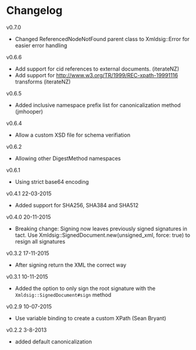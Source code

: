 # Changelog
v0.7.0
- Changed ReferencedNodeNotFound parent class to Xmldsig::Error for easier error handling

v0.6.6
- Add support for cid references to external documents. (iterateNZ)
- Add support for http://www.w3.org/TR/1999/REC-xpath-19991116 transforms (iterateNZ)

v0.6.5
- Added inclusive namespace prefix list for canonicalization method (jmhooper)

v0.6.4
- Allow a custom XSD file for schema verifiation

v0.6.2
- Allowing other DigestMethod namespaces

v0.6.1
- Using strict base64 encoding

v0.4.1 22-03-2015
- Added support for SHA256, SHA384 and SHA512 

v0.4.0 20-11-2015
- Breaking change: Signing now leaves previously signed signatures in tact. Use Xmldsig::SignedDocument.new(unsigned_xml, force: true) to resign all signatures

v0.3.2 17-11-2015
- After signing return the XML the correct way

v0.3.1 10-11-2015
- Added the option to only sign the root signature with the `Xmldsig::SignedDocument#sign` method

v0.2.9 10-07-2015
- Use variable binding to create a custom XPath (Sean Bryant)

v0.2.2 3-8-2013
- added default canonicalization
